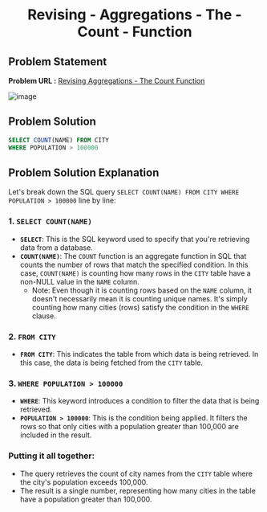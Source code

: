 <h1 align='center'>Revising - Aggregations - The - Count - Function</h1>

## Problem Statement

**Problem URL :** [Revising Aggregations - The Count Function](https://www.hackerrank.com/challenges/revising-aggregations-the-count-function/problem?isFullScreen=true)

![image](https://github.com/user-attachments/assets/7e77a2db-3fb0-4bea-bf0c-514c2ad4cff3)

## Problem Solution
```sql
SELECT COUNT(NAME) FROM CITY
WHERE POPULATION > 100000
```

## Problem Solution Explanation
Let's break down the SQL query `SELECT COUNT(NAME) FROM CITY WHERE POPULATION > 100000` line by line:

### 1. `SELECT COUNT(NAME)`
- **`SELECT`**: This is the SQL keyword used to specify that you're retrieving data from a database.
- **`COUNT(NAME)`**: The `COUNT` function is an aggregate function in SQL that counts the number of rows that match the specified condition. In this case, `COUNT(NAME)` is counting how many rows in the `CITY` table have a non-NULL value in the `NAME` column. 
  - Note: Even though it is counting rows based on the `NAME` column, it doesn't necessarily mean it is counting unique names. It's simply counting how many cities (rows) satisfy the condition in the `WHERE` clause.

### 2. `FROM CITY`
- **`FROM CITY`**: This indicates the table from which data is being retrieved. In this case, the data is being fetched from the `CITY` table.

### 3. `WHERE POPULATION > 100000`
- **`WHERE`**: This keyword introduces a condition to filter the data that is being retrieved.
- **`POPULATION > 100000`**: This is the condition being applied. It filters the rows so that only cities with a population greater than 100,000 are included in the result. 

### Putting it all together:
- The query retrieves the count of city names from the `CITY` table where the city's population exceeds 100,000.
- The result is a single number, representing how many cities in the table have a population greater than 100,000.
